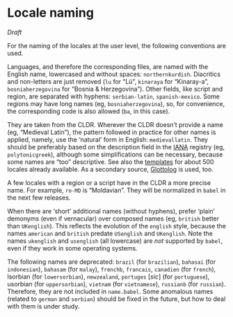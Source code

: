 # Locale naming

*Draft*

For the naming of the locales at the user level, the following
conventions are used. 

Languages, and therefore the corresponding files, are named with the
English name, lowercased and without spaces: `northernkurdish`.
Diacritics and non-letters are just removed (`lu` for “Lü”, `kinaraya`
for “Kinaray-a”, `bosniaherzegovina` for “Bosnia & Herzegovina”). Other
fields, like script and region, are separated with hyphens:
`serbian-latin`, `spanish-mexico`. Some regions may have long names
(eg, `bosniaherzegovina`), so, for convenience, the corresponding code
is also allowed (`ba`, in this case).

They are taken from the CLDR. Wherever the CLDR doesn’t provide a name
(eg, “Medieval Latin”), the pattern followed in practice for other
names is applied, namely, use the ‘natural’ form in English:
`medievallatin`. They should be preferably based on the description
field in the
[IANA](https://www.iana.org/assignments/language-subtag-registry/language-subtag-registry)
registry (eg, `polytonicgreek`), although some simplifications can be
necessary, because some names are “too” descriptive. See also the
[templates](https://github.com/latex3/babel/tree/main/locale-templates)
for about 500 locales already available. As a secondary source,
[Glottolog](https://glottolog.org/) is used, too.

A few locales with a region or a script have in the CLDR a more precise
name. For example, `ro-MD` is “Moldavian”. They will be normalized in
`babel` in the next few releases.

When there are ‘short’ additional names (without hyphens), prefer
‘plain’ demonyms (even if vernacular) over composed names (eg,
`british` better than `UKenglish`). This reflects the evolution of the
`english` style, because the names `american` and `british` predate
`USenglish` and `UKenglish`. Note the names `ukenglish` and `usenglish`
(all lowercase) are *not* supported by `babel`, even if they work in
some operating systems.

The following names are deprecated: `brazil` (for `brazilian`),
`bahasai` (for `indonesian`), `bahasam` (for `malay`), `frenchb`,
`francais`, `canadien` (for `french`), lsorbian (for `lowersorbian`),
`newzealand`, `portuges` [*sic*] (for `portuguese`), usorbian (for
`uppersorbian`), `vietnam` (for `vietnamese`), `russianb` (for
`russian`). Therefore, they are not included in `name.babel`. Some
anomalous names (related to `german` and `serbian`) should be fixed in
the future, but how to deal with them is under study.


